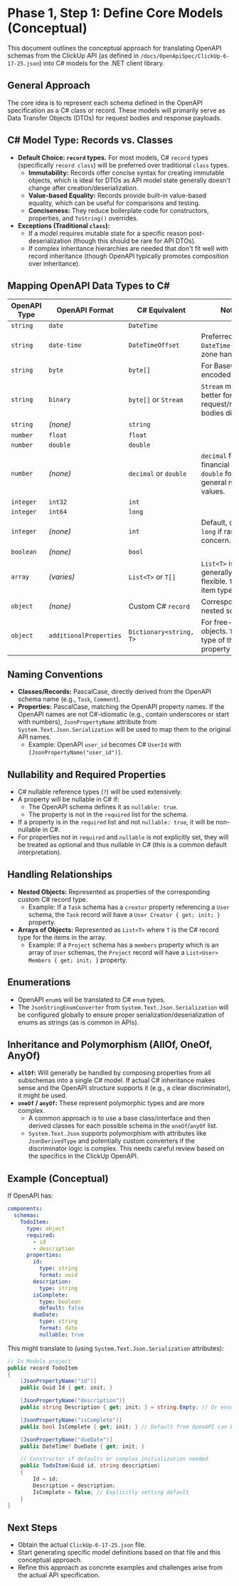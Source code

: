 # Phase 1, Step 1: Define Core Models (Conceptual)

This document outlines the conceptual approach for translating OpenAPI schemas from the ClickUp API (as defined in `/docs/OpenApiSpec/ClickUp-6-17-25.json`) into C# models for the .NET client library.

## General Approach

The core idea is to represent each schema defined in the OpenAPI specification as a C# class or record. These models will primarily serve as Data Transfer Objects (DTOs) for request bodies and response payloads.

## C# Model Type: Records vs. Classes

- **Default Choice: `record` types.** For most models, C# `record` types (specifically `record class`) will be preferred over traditional `class` types.
    - **Immutability:** Records offer concise syntax for creating immutable objects, which is ideal for DTOs as API model state generally doesn't change after creation/deserialization.
    - **Value-based Equality:** Records provide built-in value-based equality, which can be useful for comparisons and testing.
    - **Conciseness:** They reduce boilerplate code for constructors, properties, and `ToString()` overrides.
- **Exceptions (Traditional `class`):**
    - If a model requires mutable state for a specific reason post-deserialization (though this should be rare for API DTOs).
    - If complex inheritance hierarchies are needed that don't fit well with record inheritance (though OpenAPI typically promotes composition over inheritance).

## Mapping OpenAPI Data Types to C#

| OpenAPI Type | OpenAPI Format | C# Equivalent        | Notes                                                                 |
|--------------|----------------|----------------------|-----------------------------------------------------------------------|
| `string`     | `date`         | `DateTime`           |                                                                       |
| `string`     | `date-time`    | `DateTimeOffset`     | Preferred over `DateTime` for time zone handling.                     |
| `string`     | `byte`         | `byte[]`             | For Base64 encoded strings.                                           |
| `string`     | `binary`       | `byte[]` or `Stream` | `Stream` might be better for request/response bodies directly.        |
| `string`     | *(none)*       | `string`             |                                                                       |
| `number`     | `float`        | `float`              |                                                                       |
| `number`     | `double`       | `double`             |                                                                       |
| `number`     | *(none)*       | `decimal` or `double`| `decimal` for financial data, `double` for general numeric values.    |
| `integer`    | `int32`        | `int`                |                                                                       |
| `integer`    | `int64`        | `long`               |                                                                       |
| `integer`    | *(none)*       | `int`                | Default, consider `long` if range is a concern.                       |
| `boolean`    | *(none)*       | `bool`               |                                                                       |
| `array`      | *(varies)*     | `List<T>` or `T[]`   | `List<T>` is generally more flexible. `T` is the item type.            |
| `object`     | *(none)*       | Custom C# `record`   | Corresponds to a nested schema.                                       |
| `object`     | `additionalProperties` | `Dictionary<string, T>` | For free-form objects. `T` is the type of the property values. |

## Naming Conventions

- **Classes/Records:** PascalCase, directly derived from the OpenAPI schema name (e.g., `Task`, `Comment`).
- **Properties:** PascalCase, matching the OpenAPI property names. If the OpenAPI names are not C#-idiomatic (e.g., contain underscores or start with numbers), `JsonPropertyName` attribute from `System.Text.Json.Serialization` will be used to map them to the original API names.
    - Example: OpenAPI `user_id` becomes C# `UserId` with `[JsonPropertyName("user_id")]`.

## Nullability and Required Properties

- C# nullable reference types (`?`) will be used extensively.
- A property will be nullable in C# if:
    - The OpenAPI schema defines it as `nullable: true`.
    - The property is not in the `required` list for the schema.
- If a property is in the `required` list and not `nullable: true`, it will be non-nullable in C#.
- For properties not in `required` and `nullable` is not explicitly set, they will be treated as optional and thus nullable in C# (this is a common default interpretation).

## Handling Relationships

- **Nested Objects:** Represented as properties of the corresponding custom C# record type.
    - Example: If a `Task` schema has a `creator` property referencing a `User` schema, the `Task` record will have a `User Creator { get; init; }` property.
- **Arrays of Objects:** Represented as `List<T>` where `T` is the C# record type for the items in the array.
    - Example: If a `Project` schema has a `members` property which is an array of `User` schemas, the `Project` record will have a `List<User> Members { get; init; }` property.

## Enumerations

- OpenAPI `enum`s will be translated to C# `enum` types.
- The `JsonStringEnumConverter` from `System.Text.Json.Serialization` will be configured globally to ensure proper serialization/deserialization of enums as strings (as is common in APIs).

## Inheritance and Polymorphism (AllOf, OneOf, AnyOf)

- **`allOf`:** Will generally be handled by composing properties from all subschemas into a single C# model. If actual C# inheritance makes sense and the OpenAPI structure supports it (e.g., a clear discriminator), it might be used.
- **`oneOf` / `anyOf`:** These represent polymorphic types and are more complex.
    - A common approach is to use a base class/interface and then derived classes for each possible schema in the `oneOf`/`anyOf` list.
    - `System.Text.Json` supports polymorphism with attributes like `JsonDerivedType` and potentially custom converters if the discriminator logic is complex. This needs careful review based on the specifics in the ClickUp OpenAPI.

## Example (Conceptual)

If OpenAPI has:

```yaml
components:
  schemas:
    TodoItem:
      type: object
      required:
        - id
        - description
      properties:
        id:
          type: string
          format: uuid
        description:
          type: string
        isComplete:
          type: boolean
          default: false
        dueDate:
          type: string
          format: date
          nullable: true
```

This might translate to (using `System.Text.Json.Serialization` attributes):

```csharp
// In Models project
public record TodoItem
{
    [JsonPropertyName("id")]
    public Guid Id { get; init; }

    [JsonPropertyName("description")]
    public string Description { get; init; } = string.Empty; // Or ensure constructor enforces non-null

    [JsonPropertyName("isComplete")]
    public bool IsComplete { get; init; } // Default from OpenAPI can be handled by constructor or init

    [JsonPropertyName("dueDate")]
    public DateTime? DueDate { get; init; }

    // Constructor if defaults or complex initialization needed
    public TodoItem(Guid id, string description)
    {
        Id = id;
        Description = description;
        IsComplete = false; // Explicitly setting default
    }
}
```

## Next Steps

- Obtain the actual `ClickUp-6-17-25.json` file.
- Start generating specific model definitions based on that file and this conceptual approach.
- Refine this approach as concrete examples and challenges arise from the actual API specification.
```
